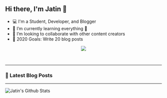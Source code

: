 ## Hi there, I'm Jatin 👋

- 💻 I'm a Student, Developer, and Blogger
- 🌱 I’m currently learning everything 🤣
- 👯 I’m looking to collaborate with other content creators
- 🥅 2020 Goals: Write 20 blog posts

<p align="center">
<img src="https://visitor-badge.glitch.me/badge?page_id=jatin2003"/>
</p>

<!-- ### Connect with me: -->

<br />

---

### 📕 Latest Blog Posts
<!-- BLOG-POST-LIST:START -->
<!-- BLOG-POST-LIST:END -->

---

<img align="left" alt="Jatin's Github Stats" src="https://github-readme-stats.vercel.app/api?username=jatin2003&show_icons=true&hide_border=true" />